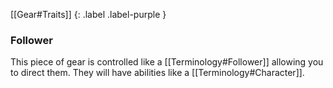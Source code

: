 
[[Gear#Traits]]
{: .label .label-purple }

### Follower
This piece of gear is controlled like a [[Terminology#Follower]] allowing you to direct them. They will have abilities like a [[Terminology#Character]].
